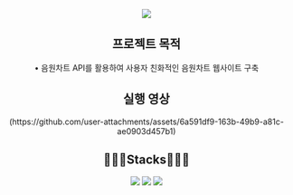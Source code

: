 <p align="center">
<img src="https://capsule-render.vercel.app/api?type=venom&height=100&text=Taxi%20APP%20Site&fontSize=70&color=0:8871e5,100:b678c4&stroke=b678c4">
</p>

<h2 align="center">프로젝트 목적</h2>
<p align="center" > • 음원차트 API를 활용하여 사용자 친화적인 음원차트 웹사이트 구축</p>

<h2 align="center">실행 영상</h2>
<p align="center" >
(https://github.com/user-attachments/assets/6a591df9-163b-49b9-a81c-ae0903d457b1)
</p>
<h2 align="center"> 🧑🏻‍💻Stacks🧑🏻‍💻 </h2>
<p align="center" display=" inline">
</p>
<p align="center" display=" inline">
<img src = "https://img.shields.io/badge/ReactNative-20232A?style=for-the-badge&logo=react&logoColor=61DAFB">
<img src = "https://img.shields.io/badge/Node.js-43853D?style=for-the-badge&logo=node.js&logoColor=white">
<img src = "https://img.shields.io/badge/MySQL-005C84?style=for-the-badge&logo=mysql&logoColor=white">
</p>

